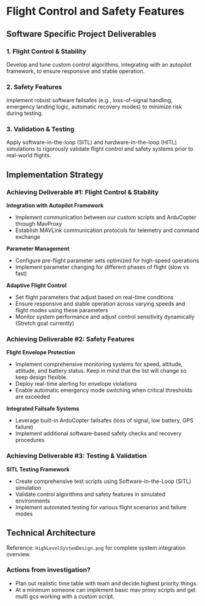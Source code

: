 # Flight Control and Safety Features

## Software Specific Project Deliverables

### 1. Flight Control & Stability
Develop and tune custom control algorithms, integrating with an autopilot framework, to ensure responsive and stable operation.

### 2. Safety Features
Implement robust software failsafes (e.g., loss-of-signal handling, emergency landing logic, automatic recovery modes) to minimize risk during testing.

### 3. Validation & Testing 
Apply software-in-the-loop (SITL) and hardware-in-the-loop (HITL) simulations to rigorously validate flight control and safety systems prior to real-world flights.

## Implementation Strategy

### Achieving Deliverable #1: Flight Control & Stability

**Integration with Autopilot Framework**
- Implement communication between our custom scripts and ArduCopter through MavProxy
- Establish MAVLink communication protocols for telemetry and command exchange

**Parameter Management**
- Configure pre-flight parameter sets optimized for high-speed operations
- Implement parameter changing for different phases of flight (slow vs fast)

**Adaptive Flight Control**
- Set flight parameters that adjust based on real-time conditions
- Ensure responsive and stable operation across varying speeds and flight modes using these parameters
- Monitor system performance and adjust control sensitivity dynamically (Stretch goal currently)

### Achieving Deliverable #2: Safety Features

**Flight Envelope Protection**
- Implement comprehensive monitoring systems for speed, altitude, attitude, and battery status. Keep in mind that the list will change so keep design flexible.
- Deploy real-time alerting for envelope violations
- Enable automatic emergency mode switching when critical thresholds are exceeded

**Integrated Failsafe Systems**
- Leverage built-in ArduCopter failsafes (loss of signal, low battery, GPS failure)
- Implement additional software-based safety checks and recovery procedures

### Achieving Deliverable #3: Testing & Validation

**SITL Testing Framework**
- Create comprehensive test scripts using Software-in-the-Loop (SITL) simulation
- Validate control algorithms and safety features in simulated environments
- Implement automated testing for various flight scenarios and failure modes

## Technical Architecture
Reference: `HighLevelSystemDesign.png` for complete system integration overview.

### Actions from investigation?
- Plan out realistic time table with team and decide highest priority things.
- At a minimum someone can implement basic mav proxy scripts and get multi gcs working with a custom script.
